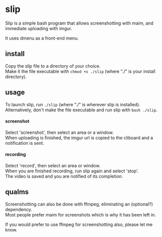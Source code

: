 # slip
Slip is a simple bash program that allows screenshotting with maim, and immediate uploading with imgur.

It uses dmenu as a front-end menu.

## install
Copy the slip file to a directory of your choice.   
Make it the file executable with `chmod +x ./slip` (where "./" is your install directory).


## usage
To launch slip, run `./slip` (where "./" is wherever slip is installed).    
Alternatively, don't make the file executable and run slip with `bash ./slip`.

#### screenshot
Select 'screenshot', then select an area or a window.   
When uploading is finished, the imgur url is copied to the cliboard and a notification is sent.

#### recording
Select 'record', then select an area or window.     
When you are finished recording, run slip again and select 'stop'.      
The video is saved and you are notified of its completion.

## qualms
Screenshotting can also be done with ffmpeg, eliminating an (optional?) dependency.     
Most people prefer maim for screenshots which is why it has been left in.

If you would prefer to use ffmpeg for screenshotting also, please let me know.
